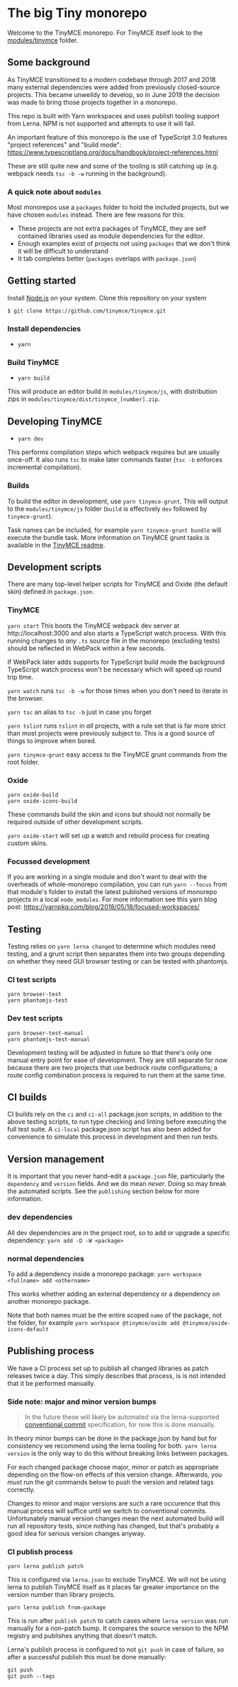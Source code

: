 # The big Tiny monorepo

Welcome to the TinyMCE monorepo. For TinyMCE itself look to the [modules/tinymce](modules/tinymce) folder.

## Some background

As TinyMCE transitioned to a modern codebase through 2017 and 2018 many external dependencies were added from previously closed-source projects. This became unweildy to develop, so in June 2019 the decision was made to bring those projects together in a monorepo.

This repo is built with Yarn workspaces and uses publish tooling support from Lerna. NPM is not supported and attempts to use it will fail.

An important feature of this monorepo is the use of TypeScript 3.0 features "project references" and "build mode":
https://www.typescriptlang.org/docs/handbook/project-references.html

These are still quite new and some of the tooling is still catching up (e.g. webpack needs `tsc -b -w` running in the background).

### A quick note about `modules`

Most monorepos use a `packages` folder to hold the included projects, but we have chosen `modules` instead. There are few reasons for this:

* These projects are not extra packages of TinyMCE, they are self contained libraries used as module dependencies for the editor.
* Enough examples exist of projects not using `packages` that we don't think it will be difficult to understand
* It tab completes better (`packages` overlaps with `package.json`)

## Getting started

Install [Node.js](https://nodejs.org/en/) on your system.
Clone this repository on your system
```
$ git clone https://github.com/tinymce/tinymce.git
```

### Install dependencies

* `yarn`

### Build TinyMCE

* `yarn build`

This will produce an editor build in `modules/tinymce/js`, with distribution zips in `modules/tinymce/dist/tinymce_[number].zip`.

## Developing TinyMCE

* `yarn dev`

This performs compilation steps which webpack requires but are usually once-off. It also runs `tsc` to make later commands faster (`tsc -b` enforces incremental compilation).

### Builds

To build the editor in development, use `yarn tinymce-grunt`. This will output to the `modules/tinymce/js` folder (`build` is effectively `dev` followed by `tinymce-grunt`).

Task names can be included, for example `yarn tinymce-grunt bundle` will execute the bundle task. More information on TinyMCE grunt tasks is available in the [TinyMCE readme](modules/tinymce/readme.md).

## Development scripts

There are many top-level helper scripts for TinyMCE and Oxide (the default skin) defined in `package.json`.

### TinyMCE

`yarn start`
This boots the TinyMCE webpack dev server at http://localhost:3000 and also starts a TypeScript watch process. With this running changes to _any_ `.ts` source file in the monorepo (excluding tests) should be reflected in WebPack within a few seconds.

If WebPack later adds supports for TypeScript build mode the background TypeScript watch process won't be necessary which will speed up round trip time.

`yarn watch`
runs `tsc -b -w` for those times when you don't need to iterate in the browser.

`yarn tsc`
an alias to `tsc -b` just in case you forget

`yarn tslint`
runs `tslint` in _all_ projects, with a rule set that is far more strict than most projects were previously subject to. This is a good source of things to improve when bored.

`yarn tinymce-grunt`
easy access to the TinyMCE grunt commands from the root folder.

### Oxide

```
yarn oxide-build
yarn oxide-icons-build
```

These commands build the skin and icons but should not normally be required outside of other development scripts.

`yarn oxide-start` will set up a watch and rebuild process for creating custom skins.

### Focussed development

If you are working in a single module and don't want to deal with the overheads of whole-monorepo compilation, you can run `yarn --focus` from that module's folder to install the latest published versions of monorepo projects in a local `node_modules`. For more information see this yarn blog post:
https://yarnpkg.com/blog/2018/05/18/focused-workspaces/

## Testing

Testing relies on `yarn lerna changed` to determine which modules need testing, and a grunt script then separates them into two groups depending on whether they need GUI browser testing or can be tested with phantomjs.

### CI test scripts
```
yarn browser-test
yarn phantomjs-test
```

### Dev test scripts
```
yarn browser-test-manual
yarn phantomjs-test-manual
```

Development testing will be adjusted in future so that there's only one manual entry point for ease of development. They are still separate for now because there are two projects that use bedrock route configurations; a route config combination process is required to run them at the same time.


## CI builds

CI builds rely on the `ci` and `ci-all` package.json scripts, in addition to the above testing scripts, to run type checking and linting before executing the full test suite. A `ci-local` package.json script has also been added for convenience to simulate this process in development and then run tests.

## Version management

It is important that you never hand-edit a `package.json` file, particularly the `dependency` and `version` fields. And we do mean _never_. Doing so may break the automated scripts. See the `publishing` section below for more information.

### dev dependencies

All dev dependencies are in the project root, so to add or upgrade a specific dependency:
`yarn add -D -W <package>`

### normal dependencies

To add a dependency inside a monorepo package:
`yarn workspace <fullname> add <othername>`

This works whether adding an external dependency or a dependency on another monorepo package.

Note that both names must be the entire scoped `name` of the package, not the folder, for example
`yarn workspace @tinymce/oxide add @tinymce/oxide-icons-default`

## Publishing process

We have a CI process set up to publish all changed libraries as patch releases twice a day. This simply describes that process, is is not intended that it be performed manually.

### Side note: major and minor version bumps

> In the future these will likely be automated via the lerna-supported [conventional commit](https://conventionalcommits.org) specification, for now this is done manually.

In theory minor bumps can be done in the package.json by hand but for consistency we recommend using the lerna tooling for both. `yarn lerna version` is the only way to do this without breaking links between packages.

For each changed package choose major, minor or patch as appropriate depending on the flow-on effects of this version change. Afterwards, you _must_ run the git commands below to push the version and related tags correctly.

Changes to minor and major versions are such a rare occurence that this manual process will suffice until we switch to conventional commits. Unfortunately manual version changes mean the next automated build will run all repository tests, since nothing has changed, but that's probably a good idea for serious version changes anyway.

### CI publish process

`yarn lerna publish patch`

This is configured via `lerna.json` to exclude TinyMCE. We will not be using lerna to publish TinyMCE itself as it places far greater importance on the version number than library projects.

`yarn lerna publish from-package`

This is run after `publish patch` to catch cases where `lerna version` was run manually for a non-patch bump. It compares the source version to the NPM registry and publishes anything that doesn't match.

Lerna's publish process is configured to not `git push` in case of failure, so after a successful publish this must be done manually:

```
git push
git push --tags
```
